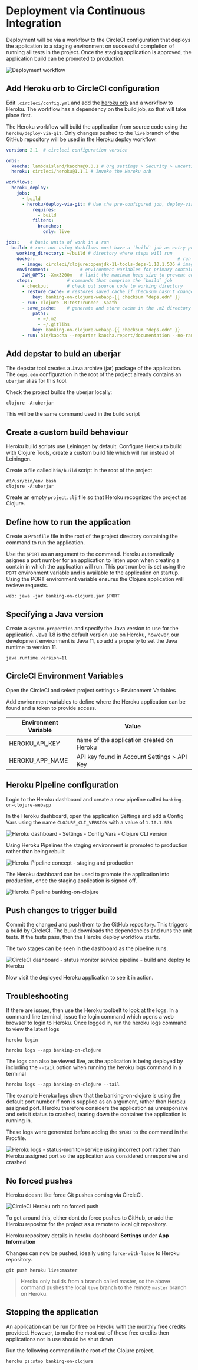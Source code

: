 # Deployment via Continuous Integration
Deployment will be via a workflow to the CircleCI configuration that deploys the application to a staging environment on successful completion of running all tests in the project.  Once the staging application is approved, the application build can be promoted to production.

![Deployment workflow](/images/circleci-workflow-sequential-git-heroku.png)

## Add Heroku orb to CircleCI configuration
Edit `.circleci/config.yml` and add the [heroku orb](https://circleci.com/orbs/registry/orb/circleci/heroku) and a workflow to Heroku.  The workflow has a dependency on the build job, so that will take place first.

The Heroku workflow will build the application from source code using the `heroku/deploy-via-git`.  Only changes pushed to the `live` branch of the GitHub repository will be used in the Heroku deploy workflow.

```yaml
version: 2.1  # circleci configuration version

orbs:
  kaocha: lambdaisland/kaocha@0.0.1 # Org settings > Security > uncertified orbs
  heroku: circleci/heroku@1.1.1 # Invoke the Heroku orb

workflows:
  heroku_deploy:
    jobs:
      - build
      - heroku/deploy-via-git: # Use the pre-configured job, deploy-via-git
          requires:
            - build
          filters:
            branches:
              only: live

jobs:    # basic units of work in a run
  build: # runs not using Workflows must have a `build` job as entry point
    working_directory: ~/build # directory where steps will run
    docker:                                                      # run the steps with Docker
      - image: circleci/clojure:openjdk-11-tools-deps-1.10.1.536 # image is primary container where `steps` are run
    environment:            # environment variables for primary container
      JVM_OPTS: -Xmx3200m   # limit the maximum heap size to prevent out of memory errors
    steps:             # commands that comprise the `build` job
      - checkout       # check out source code to working directory
      - restore_cache: # restores saved cache if checksum hasn't changed since the last run
          key: banking-on-clojure-webapp-{{ checksum "deps.edn" }}
      - run: clojure -R:test:runner -Spath
      - save_cache:    # generate and store cache in the .m2 directory using a key template
          paths:
            - ~/.m2
            - ~/.gitlibs
          key: banking-on-clojure-webapp-{{ checksum "deps.edn" }}
      - run: bin/kaocha --reporter kaocha.report/documentation --no-randomize --no-color --plugin kaocha.plugin.alpha/spec-test-check
```

## Add depstar to buld an uberjar
The depstar tool creates a Java archive (jar) package of the application.  The `deps.edn` configuration in the root of the project already contains an `uberjar` alias for this tool.

Check the project builds the uberjar locally:

```shell
clojure -A:uberjar
```

This will be the same command used in the build script


## Create a custom build behaviour
Heroku build scripts use Leiningen by default.  Configure Heroku to build with Clojure Tools, create a custom build file which will run instead of Leiningen.

Create a file called `bin/build` script in the root of the project

```shell
#!/usr/bin/env bash
clojure -A:uberjar
```

Create an empty `project.clj` file so that Heroku recognized the project as Clojure.


## Define how to run the application
Create a `Procfile` file in the root of the project directory containing the command to run the application.

Use the `$PORT` as an argument to the command.  Heroku automatically asignes a port number for an application to listen upon when creating a contain in which the application will run.  This port number is set using the `PORT` environment variable and is available to the application on startup.  Using the PORT environment variable ensures the Clojure application will recieve requests.

```
web: java -jar banking-on-clojure.jar $PORT
```


## Specifying a Java version
Create a `system.properties` and specify the Java version to use for the application. Java 1.8 is the default version use on Heroku, however, our development environment is Java 11, so add a property to set the Java runtime to version 11.

```
java.runtime.version=11
```


## CircleCI Environment Variables
Open the CircleCI and select project settings > Environment Variables

Add environment variables to define where the Heroku application can be found and a token to provide access.

| Environment Variable  | Value                                       |
|-----------------------|---------------------------------------------|
| HEROKU_API_KEY        | name of the application created on Heroku   |
| HEROKU_APP_NAME       | API key found in Account Settings > API Key |




## Heroku Pipeline configuration
Login to the Heroku dashboard and create a new pipeline called `banking-on-clojure-webapp`



In the Heroku dashboard, open the application Settings and add a Config Vars using the name `CLOJURE_CLI_VERSION` with a value of `1.10.1.536`

![Heroku dashboard - Settings - Config Vars - Clojure CLI version](/images/heroku-dashboard-status-monitor-config-vars-clojure-cli-version.png)


Using Heroku Pipelines the staging environment is promoted to production rather than being rebuilt

![Heroku Pipeline concept - staging and production](https://raw.githubusercontent.com/jr0cket/developer-guides/master/heroku-pipelines-staging-production.png)

The Heroku dashboard can be used to promote the application into production, once the staging application is signed off.

![Heroku Pipeline banking-on-clojure](/images/heroku-pipeline-banking-on-clojure.png)




## Push changes to trigger build
Commit the changed and push them to the GitHub repository.  This triggers a build by CircleCI.  The build downloads the dependencies and runs the unit tests.  If the tests pass, then the Heroku deploy workflow starts.

The two stages can be seen in the dashboard as the pipeline runs.

![CircleCI dashboard - status monitor service pipeline - build and deploy to Heroku](/images/circle-ci-status-monitor-pipelines-heroku-orb.png)


Now visit the deployed Heroku application to see it in action.


## Troubleshooting
If there are issues, then use the Heroku toolbelt to look at the logs.  In a command line terminal, issue the login command which opens a web browser to login to Heroku.  Once logged in, run the heroku logs command to view the latest logs

```shell
heroku login

heroku logs --app banking-on-clojure
```

The logs can also be viewed live, as the application is being deployed by including the `--tail` option when running the heroku logs command in a terminal

```
heroku logs --app banking-on-clojure --tail
```


The example Heroku logs show that the banking-on-clojure is using the default port number if non is supplied as an argument, rather than Heroku assigned port.  Heroku therefore considers the application as unresponsive and sets it status to crashed, tearing down the container the application is running in.

These logs were generated before adding the `$PORT` to the command in the Procfile.

![Heroku logs - status-monitor-service using incorrect port rather than Heroku assigned port so the application was considered unresponsive and crashed](/images/heroku-logs-status-monitor-process-crashed-wrong-port-number.png)


## No forced pushes
Heroku doesnt like force Git pushes coming via CircleCI.

![CircleCI Heroku orb no forced push](/images/circle-ci-heroku-orb-no-forced-push.png)

To get around this, either dont do force pushes to GitHub, or add the Heroku repositor for the project as a remote to local git repository.

Heroku repository details in heroku dashboard **Settings** under **App Information**

Changes can now be pushed, ideally using `force-with-lease` to Heroku repository.

`git push heroku live:master`

> Heroku only builds from a branch called master, so the above command pushes the local `live` branch to the remote `master` branch on Heroku.


## Stopping the application
An application can be run for free on Heroku with the monthly free credits provided.  However, to make the most out of these free credits then applications not in use should be shut down

Run the following command in the root of the Clojure project.

```shell
heroku ps:stop banking-on-clojure
```
